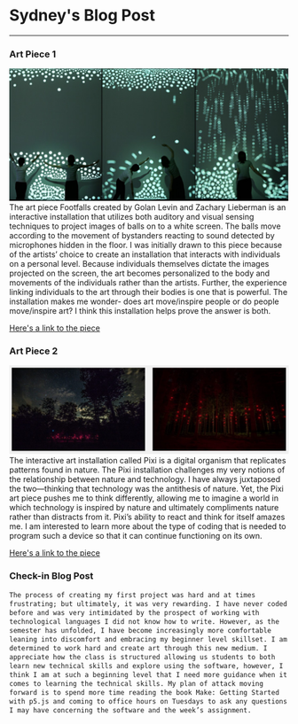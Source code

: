 # Sydney's Blog Post 
------

### Art Piece 1
![Footfalls](images/footfalls.png "Footfalls")
	The art piece Footfalls created by Golan Levin and Zachary Lieberman is an interactive installation that utilizes both auditory and visual sensing techniques to project images of balls on to a white screen. The balls move according to the movement of bystanders reacting to sound detected by microphones hidden in the floor. I was initially drawn to this piece because of the artists’ choice to create an installation that interacts with individuals on a personal level. Because individuals themselves dictate the images projected on the screen, the art becomes personalized to the body and movements of the individuals rather than the artists. Further, the experience linking individuals to the art through their bodies is one that is powerful. The installation makes me wonder- does art move/inspire people or do people move/inspire art? I think this installation helps prove the answer is both. 

[Here's a link to the piece](http://www.flong.com/projects/footfalls/)


### Art Piece 2

![Pixi](images/pixi.png "Pixi")
	The interactive art installation called Pixi is a digital organism that replicates patterns found in nature. The Pixi installation challenges my very notions of the relationship between nature and technology. I have always juxtaposed the two—thinking that technology was the antithesis of nature. Yet, the Pixi art piece pushes me to think differently, allowing me to imagine a world in which technology is inspired by nature and ultimately compliments nature rather than distracts from it. Pixi’s ability to react and think for itself amazes me. I am interested to learn more about the type of coding that is needed to program such a device so that it can continue functioning on its own. 

[Here's a link to the piece](http://www.creativeapplications.net/environment/pixi-nature-aware-self-sufficient-digital-organism-breathes-in-the-forest/
)

### Check-in Blog Post

	The process of creating my first project was hard and at times frustrating; but ultimately, it was very rewarding. I have never coded before and was very intimidated by the prospect of working with technological languages I did not know how to write. However, as the semester has unfolded, I have become increasingly more comfortable leaning into discomfort and embracing my beginner level skillset. I am determined to work hard and create art through this new medium. I appreciate how the class is structured allowing us students to both learn new technical skills and explore using the software, however, I think I am at such a beginning level that I need more guidance when it comes to learning the technical skills. My plan of attack moving forward is to spend more time reading the book Make: Getting Started with p5.js and coming to office hours on Tuesdays to ask any questions I may have concerning the software and the week’s assignment. 



